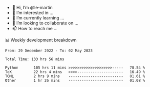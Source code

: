 - 👋 Hi, I’m @le-martin
- 👀 I’m interested in ...
- 🌱 I’m currently learning ...
- 💞️ I’m looking to collaborate on ...
- 📫 How to reach me ...

<!---
Tutorial for using WakaTime stats in GitHub profile: https://github.com/athul/waka-readme
-->

📊 Weekly development breakdown
<!--START_SECTION:waka-->

```text
From: 29 December 2022 - To: 02 May 2023

Total Time: 133 hrs 56 mins

Python       105 hrs 11 mins >>>>>>>>>>>>>>>>>>>>-----   78.54 %
TeX          22 hrs 4 mins   >>>>---------------------   16.49 %
TOML         2 hrs 9 mins    -------------------------   01.61 %
Other        1 hr 26 mins    -------------------------   01.08 %
```

<!--END_SECTION:waka-->

<!---
le-martin/le-martin is a ✨ special ✨ repository because its `README.md` (this file) appears on your GitHub profile.
You can click the Preview link to take a look at your changes.
--->
